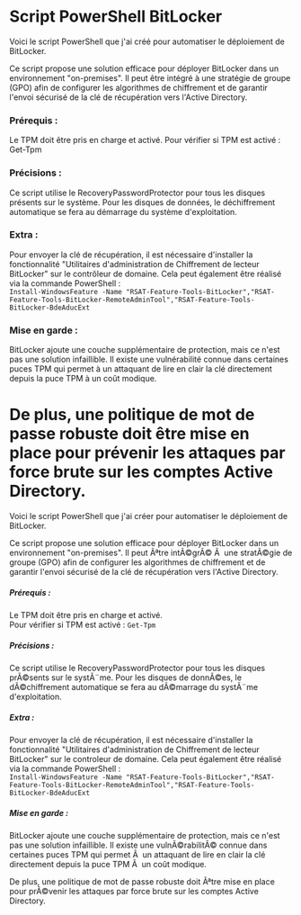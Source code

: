 # Script PowerShell BitLocker


Voici le script PowerShell que j'ai créé pour automatiser le déploiement de BitLocker.

Ce script propose une solution efficace pour déployer BitLocker dans un environnement "on-premises". Il peut être intégré à une stratégie de groupe (GPO) afin de configurer les algorithmes de chiffrement et de garantir l'envoi sécurisé de la clé de récupération vers l'Active Directory.

### Prérequis : ###  
 Le TPM doit être pris en charge et activé.
Pour vérifier si TPM est activé : Get-Tpm

### Précisions : ### 
Ce script utilise le RecoveryPasswordProtector pour tous les disques présents sur le système. Pour les disques de données, le déchiffrement automatique se fera au démarrage du système d'exploitation.

### Extra : ###  
Pour envoyer la clé de récupération, il est nécessaire d'installer la fonctionnalité "Utilitaires d'administration de Chiffrement de lecteur BitLocker" sur le contrôleur de domaine. Cela peut également être réalisé via la commande PowerShell :  
`Install-WindowsFeature -Name "RSAT-Feature-Tools-BitLocker","RSAT-Feature-Tools-BitLocker-RemoteAdminTool","RSAT-Feature-Tools-BitLocker-BdeAducExt`

### Mise en garde : ### 

BitLocker ajoute une couche supplémentaire de protection, mais ce n'est pas une solution infaillible. Il existe une vulnérabilité connue dans certaines puces TPM qui permet à un attaquant de lire en clair la clé directement depuis la puce TPM à un coût modique.

De plus, une politique de mot de passe robuste doit être mise en place pour prévenir les attaques par force brute sur les comptes Active Directory.
=======
Voici le script PowerShell que j'ai créer pour automatiser le déploiement de BitLocker.

Ce script propose une solution efficace pour déployer BitLocker dans un environnement "on-premises". Il peut Ãªtre intÃ©grÃ© Ã  une stratÃ©gie de groupe (GPO) afin de configurer les algorithmes de chiffrement et de garantir l'envoi sécurisé de la clé de récupération vers l'Active Directory.

##### Prérequis :  
 Le TPM doit être pris en charge et activé.  
Pour vérifier si TPM est activé : `Get-Tpm`

##### Précisions :  
Ce script utilise le RecoveryPasswordProtector pour tous les disques prÃ©sents sur le systÃ¨me. Pour les disques de donnÃ©es, le dÃ©chiffrement automatique se fera au dÃ©marrage du systÃ¨me d'exploitation.

##### Extra :  
Pour envoyer la clé de récupération, il est nécessaire d'installer la fonctionnalité "Utilitaires d'administration de Chiffrement de lecteur BitLocker" sur le controleur de domaine. Cela peut également être réalisé via la commande PowerShell :  
`Install-WindowsFeature -Name "RSAT-Feature-Tools-BitLocker","RSAT-Feature-Tools-BitLocker-RemoteAdminTool","RSAT-Feature-Tools-BitLocker-BdeAducExt`

##### Mise en garde :

BitLocker ajoute une couche supplémentaire de protection, mais ce n'est pas une solution infaillible. Il existe une vulnÃ©rabilitÃ© connue dans certaines puces TPM qui permet Ã  un attaquant de lire en clair la clé directement depuis la puce TPM Ã  un coût modique.

De plus, une politique de mot de passe robuste doit Ãªtre mise en place pour prÃ©venir les attaques par force brute sur les comptes Active Directory.

